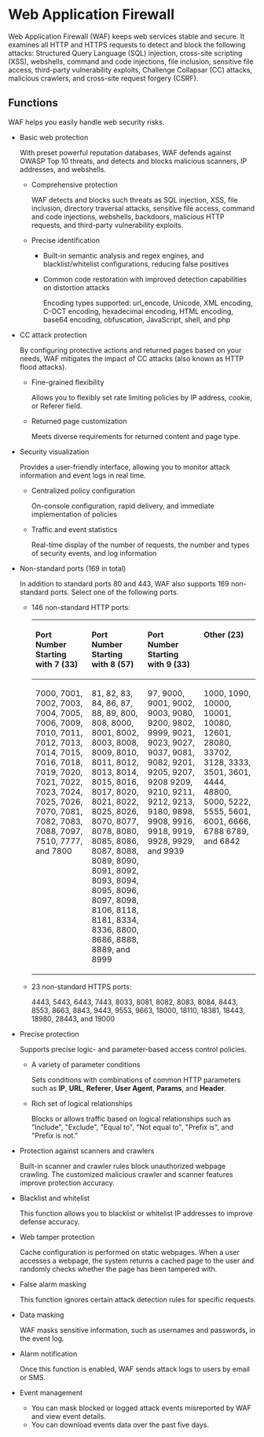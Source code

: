 # Web Application Firewall<a name="waf_01_0045"></a>

Web Application Firewall \(WAF\) keeps web services stable and secure. It examines all HTTP and HTTPS requests to detect and block the following attacks: Structured Query Language \(SQL\) injection, cross-site scripting \(XSS\), webshells, command and code injections, file inclusion, sensitive file access, third-party vulnerability exploits,  Challenge Collapsar \(CC\) attacks, malicious crawlers, and cross-site request forgery \(CSRF\).

## Functions<a name="section17475152012241"></a>

WAF helps you easily handle web security risks.

-   Basic web protection

    With preset powerful reputation databases, WAF defends against OWASP Top 10 threats, and detects and blocks malicious scanners, IP addresses, and webshells.

    -   Comprehensive protection

        WAF detects and blocks such threats as SQL injection, XSS, file inclusion, directory traversal attacks, sensitive file access, command and code injections, webshells, backdoors, malicious HTTP requests, and third-party vulnerability exploits.

    -   Precise identification
        -   Built-in semantic analysis and regex engines, and blacklist/whitelist configurations, reducing false positives
        -   Common code restoration with improved detection capabilities on distortion attacks

            Encoding types supported: url\_encode, Unicode, XML encoding, C-OCT encoding, hexadecimal encoding, HTML encoding, base64 encoding, obfuscation, JavaScript, shell, and php



-   CC attack protection

    By configuring protective actions and returned pages based on your needs, WAF mitigates the impact of CC attacks \(also known as HTTP flood attacks\).

    -   Fine-grained flexibility

        Allows you to flexibly set rate limiting policies by IP address, cookie, or Referer field.

    -   Returned page customization

        Meets diverse requirements for returned content and page type.


-   Security visualization

    Provides a user-friendly interface, allowing you to monitor attack information and event logs in real time.

    -   Centralized policy configuration

        On-console configuration, rapid delivery, and immediate implementation of policies

    -   Traffic and event statistics

        Real-time display of the number of requests, the number and types of security events, and log information


-   Non-standard ports \(169 in total\)

    In addition to standard ports 80 and 443, WAF also supports  169 non-standard ports. Select one of the following ports.

    -   146 non-standard HTTP ports:

        <a name="en-us_topic_0154713081_table101131190118"></a>
        <table><thead align="left"><tr id="en-us_topic_0154713081_row51145981117"><th class="cellrowborder" valign="top" width="25%" id="mcps1.1.5.1.1"><p id="en-us_topic_0154713081_p4114119101116"><a name="en-us_topic_0154713081_p4114119101116"></a><a name="en-us_topic_0154713081_p4114119101116"></a>Port Number Starting with 7 (33)</p>
        </th>
        <th class="cellrowborder" valign="top" width="25%" id="mcps1.1.5.1.2"><p id="en-us_topic_0154713081_p01141292112"><a name="en-us_topic_0154713081_p01141292112"></a><a name="en-us_topic_0154713081_p01141292112"></a>Port Number Starting with 8 (57)</p>
        </th>
        <th class="cellrowborder" valign="top" width="25%" id="mcps1.1.5.1.3"><p id="en-us_topic_0154713081_p311499171114"><a name="en-us_topic_0154713081_p311499171114"></a><a name="en-us_topic_0154713081_p311499171114"></a>Port Number Starting with 9 (33)</p>
        </th>
        <th class="cellrowborder" valign="top" width="25%" id="mcps1.1.5.1.4"><p id="en-us_topic_0154713081_p12114179131118"><a name="en-us_topic_0154713081_p12114179131118"></a><a name="en-us_topic_0154713081_p12114179131118"></a>Other (23)</p>
        </th>
        </tr>
        </thead>
        <tbody><tr id="en-us_topic_0154713081_row171141894114"><td class="cellrowborder" valign="top" width="25%" headers="mcps1.1.5.1.1 "><p id="en-us_topic_0154713081_p151141192117"><a name="en-us_topic_0154713081_p151141192117"></a><a name="en-us_topic_0154713081_p151141192117"></a>7000, 7001, 7002, 7003, 7004, 7005, 7006, 7009, 7010, 7011, 7012, 7013, 7014, 7015, 7016, 7018, 7019, 7020, 7021, 7022, 7023, 7024, 7025, 7026, 7070, 7081, 7082, 7083, 7088, 7097, 7510, 7777, and 7800</p>
        </td>
        <td class="cellrowborder" valign="top" width="25%" headers="mcps1.1.5.1.2 "><p id="en-us_topic_0154713081_p101141094110"><a name="en-us_topic_0154713081_p101141094110"></a><a name="en-us_topic_0154713081_p101141094110"></a>81, 82, 83, 84, 86, 87, 88, 89, 800, 808, 8000, 8001, 8002, 8003, 8008, 8009, 8010, 8011, 8012, 8013, 8014, 8015, 8016, 8017, 8020, 8021, 8022, 8025, 8026, 8070, 8077, 8078, 8080, 8085, 8086, 8087, 8088, 8089, 8090, 8091, 8092, 8093, 8094, 8095, 8096, 8097, 8098, 8106, 8118, 8181, 8334, 8336, 8800, 8686, 8888, 8889, and 8999</p>
        </td>
        <td class="cellrowborder" valign="top" width="25%" headers="mcps1.1.5.1.3 "><p id="en-us_topic_0154713081_p8775162641517"><a name="en-us_topic_0154713081_p8775162641517"></a><a name="en-us_topic_0154713081_p8775162641517"></a>97, 9000, 9001, 9002, 9003, 9080, 9200, 9802, 9999, 9021, 9023, 9027, 9037, 9081, 9082, 9201, 9205, 9207, 9208 9209, 9210, 9211, 9212, 9213, 9180, 9898, 9908, 9916, 9918, 9919, 9928, 9929, and 9939</p>
        </td>
        <td class="cellrowborder" valign="top" width="25%" headers="mcps1.1.5.1.4 "><p id="en-us_topic_0154713081_p16115209171118"><a name="en-us_topic_0154713081_p16115209171118"></a><a name="en-us_topic_0154713081_p16115209171118"></a>1000, 1090, 10000, 10001, 10080, 12601, 28080, 33702, 3128, 3333, 3501, 3601, 4444, 48800, 5000, 5222, 5555, 5601, 6001, 6666, 6788 6789, and 6842</p>
        </td>
        </tr>
        </tbody>
        </table>

    -   23 non-standard HTTPS ports:

        4443, 5443, 6443, 7443, 8033, 8081, 8082, 8083, 8084, 8443, 8553, 8663, 8843, 9443, 9553, 9663, 18000, 18110, 18381, 18443, 18980, 28443, and 19000


-   Precise protection

    Supports precise logic- and parameter-based access control policies.

    -   A variety of parameter conditions

        Sets conditions with combinations of common HTTP parameters such as  **IP**,  **URL**,  **Referer**,  **User Agent**,  **Params**, and  **Header**.

    -   Rich set of logical relationships

        Blocks or allows traffic based on logical relationships such as "Include", "Exclude", "Equal to", "Not equal to", "Prefix is", and "Prefix is not."


-   Protection against scanners and crawlers

    Built-in scanner and crawler rules block unauthorized webpage crawling. The customized malicious crawler and scanner features improve protection accuracy.

-   Blacklist and whitelist

    This function allows you to blacklist or whitelist IP addresses to improve defense accuracy.

-   Web tamper protection

    Cache configuration is performed on static webpages. When a user accesses a webpage, the system returns a cached page to the user and randomly checks whether the page has been tampered with.

-   False alarm masking

    This function ignores certain attack detection rules for specific requests.

-   Data masking

    WAF masks sensitive information, such as usernames and passwords, in the event log.

-   Alarm notification

    Once this function is enabled, WAF sends attack logs to users by email or SMS.

-   Event management
    -   You can mask blocked or logged attack events misreported by WAF and view event details.
    -   You can download events data over the past five days.


